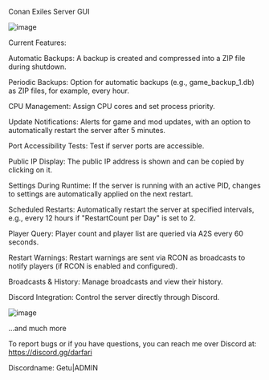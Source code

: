 
Conan Exiles Server GUI

![image](https://github.com/user-attachments/assets/e889d633-47a8-4f1f-80d6-db6cc2f3f587)


Current Features:

Automatic Backups: A backup is created and compressed into a ZIP file during shutdown.

Periodic Backups: Option for automatic backups (e.g., game_backup_1.db) as ZIP files, for example, every hour.

CPU Management: Assign CPU cores and set process priority.

Update Notifications: Alerts for game and mod updates, with an option to automatically restart the server after 5 minutes.

Port Accessibility Tests: Test if server ports are accessible.

Public IP Display: The public IP address is shown and can be copied by clicking on it.

Settings During Runtime: If the server is running with an active PID, changes to settings are automatically applied on the next restart.

Scheduled Restarts: Automatically restart the server at specified intervals, e.g., every 12 hours if "RestartCount per Day" is set to 2.

Player Query: Player count and player list are queried via A2S every 60 seconds.

Restart Warnings: Restart warnings are sent via RCON as broadcasts to notify players (if RCON is enabled and configured).

Broadcasts & History: Manage broadcasts and view their history.

Discord Integration: Control the server directly through Discord.


![image](https://github.com/user-attachments/assets/2176307a-b9db-4d28-b2e6-a1dc99885bb9)


...and much more


To report bugs or if you have questions, you can reach me over Discord at: https://discord.gg/darfari

Discordname: Getu|ADMIN

